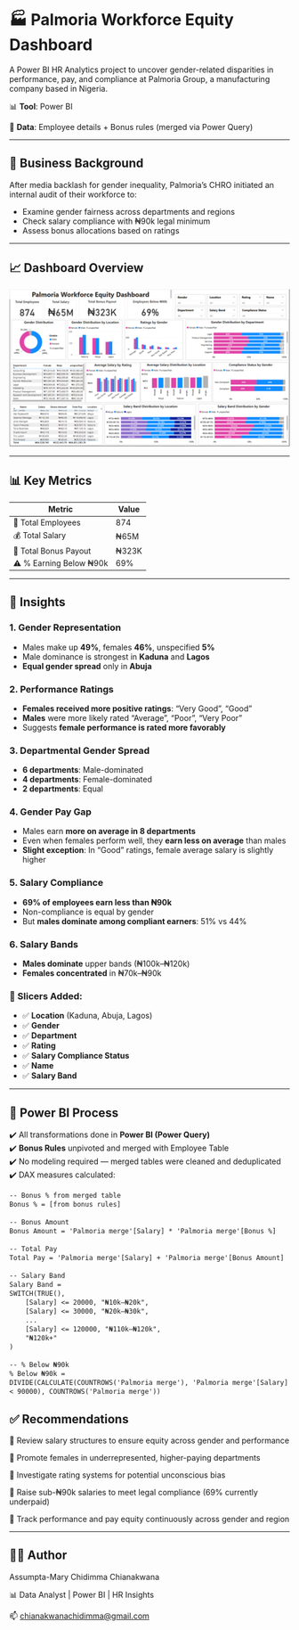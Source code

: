 # 🏭 Palmoria Workforce Equity Dashboard

A Power BI HR Analytics project to uncover gender-related disparities in performance, pay, and compliance at Palmoria Group, a manufacturing company based in Nigeria.

📊 **Tool**: Power BI 

🧩 **Data**: Employee details + Bonus rules (merged via Power Query)

---

## 🎯 Business Background

After media backlash for gender inequality, Palmoria’s CHRO initiated an internal audit of their workforce to:
- Examine gender fairness across departments and regions
- Check salary compliance with ₦90k legal minimum
- Assess bonus allocations based on ratings

---

## 📈 Dashboard Overview

![Dashboard](./DSA%20Palmoria.PNG)

---

## 📊 Key Metrics

| Metric | Value |
|--------|-------|
| 👥 Total Employees | 874 |
| 💰 Total Salary | ₦65M |
| 🎁 Total Bonus Payout | ₦323K |
| ⚠️ % Earning Below ₦90k | 69% |

---

## 🧠 Insights

### 1. **Gender Representation**
- Males make up **49%**, females **46%**, unspecified **5%**
- Male dominance is strongest in **Kaduna** and **Lagos**
- **Equal gender spread** only in **Abuja**

### 2. **Performance Ratings**
- **Females received more positive ratings**: “Very Good”, “Good”
- **Males** were more likely rated “Average”, “Poor”, “Very Poor”
- Suggests **female performance is rated more favorably**

### 3. **Departmental Gender Spread**
- **6 departments**: Male-dominated  
- **4 departments**: Female-dominated  
- **2 departments**: Equal

### 4. **Gender Pay Gap**
- Males earn **more on average in 8 departments**
- Even when females perform well, they **earn less on average** than males
- **Slight exception**: In “Good” ratings, female average salary is slightly higher

### 5. **Salary Compliance**
- **69% of employees earn less than ₦90k**
- Non-compliance is equal by gender
- But **males dominate among compliant earners**: 51% vs 44%

### 6. **Salary Bands**
- **Males dominate** upper bands (₦100k–₦120k)
- **Females concentrated** in ₦70k–₦90k

### 🧩 Slicers Added:
- ✅ **Location** (Kaduna, Abuja, Lagos)
- ✅ **Gender**
- ✅ **Department**
- ✅ **Rating**
- ✅ **Salary Compliance Status**
- ✅ **Name**
- ✅ **Salary Band**
---

## 🔧 Power BI Process

✔️ All transformations done in **Power BI (Power Query)**  
✔️ **Bonus Rules** unpivoted and merged with Employee Table  
✔️ No modeling required — merged tables were cleaned and deduplicated  
✔️ DAX measures calculated:

```dax
-- Bonus % from merged table
Bonus % = [from bonus rules]

-- Bonus Amount
Bonus Amount = 'Palmoria merge'[Salary] * 'Palmoria merge'[Bonus %]

-- Total Pay
Total Pay = 'Palmoria merge'[Salary] + 'Palmoria merge'[Bonus Amount]

-- Salary Band
Salary Band = 
SWITCH(TRUE(),
    [Salary] <= 20000, "₦10k–₦20k",
    [Salary] <= 30000, "₦20k–₦30k",
    ...
    [Salary] <= 120000, "₦110k–₦120k",
    "₦120k+"
)

-- % Below ₦90k
% Below ₦90k = 
DIVIDE(CALCULATE(COUNTROWS('Palmoria merge'), 'Palmoria merge'[Salary] < 90000), COUNTROWS('Palmoria merge'))
```

## ✅ Recommendations
📌 Review salary structures to ensure equity across gender and performance

📌 Promote females in underrepresented, higher-paying departments

📌 Investigate rating systems for potential unconscious bias

📌 Raise sub-₦90k salaries to meet legal compliance (69% currently underpaid)

📌 Track performance and pay equity continuously across gender and region


---



## 🙋‍♀️ Author
Assumpta-Mary Chidimma Chianakwana

📊 Data Analyst | Power BI | HR Insights

📫 chianakwanachidimma@gmail.com
